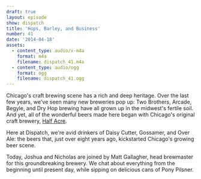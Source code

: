 ```yaml
---
draft: true
layout: episode
show: dispatch
title: 'Hops, Barley, and Business'
number: 41
date: '2014-04-18'
assets:
  - content_type: audio/x-m4a
    format: m4a
    filename: dispatch_41.m4a
  - content_type: audio/ogg
    format: ogg
    filename: dispatch_41.ogg
---
```

Chicago's craft brewing scene has a rich and deep heritage. Over the last few years, we've seen many new breweries pop up: Two Brothers, Arcade, Begyle, and Dry Hop brewing have all grown up in the midwest's fertile soil. And yet, all of the wonderful beers made here began with Chicago's original craft brewery, [Half Acre](http://halfacrebeer.com).

Here at Dispatch, we're avid drinkers of Daisy Cutter, Gossamer, and Over Ale: the beers that, just over eight years ago, kickstarted Chicago's growing beer scene.

Today, Joshua and Nicholas are joined by Matt Gallagher, head brewmaster for this groundbreaking brewery. We chat about everything from the beginning until present day, while sipping on delicious cans of Pony Pilsner.